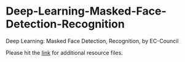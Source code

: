 # Deep-Learning-Masked-Face-Detection-Recognition
Deep Learning: Masked Face Detection, Recognition, by EC-Council

Please hit the [link](https://drive.google.com/drive/folders/1ixvQayulWoUe1VmC3rD5veGpHihoEFbl?usp=sharing) for additional resource files.
